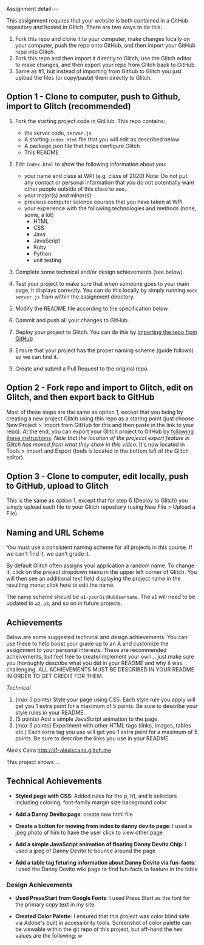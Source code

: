 Assignment detail---

This assignment requires that your website is both contained in a GitHub repository and hosted in Glitch. There are two ways to do this:

1. Fork this repo and clone it to your computer, make changes locally on your computer, push the repo onto GitHub, and then import your GitHub repo into Glitch.
2. Fork this repo and then import it directly to Glitch, use the Glitch editor to make changes, and then export your repo from Glitch back to GitHub.
3. Same as #1, but instead of importing from Github to Glitch you just upload the files (or copy/paste) them directly to Glitch.

## Option 1 - Clone to computer, push to Github, import to Glitch (recommended)

1. Fork the starting project code in GitHub. This repo contains:
   - the server code, `server.js`
   - A starting `index.html` file that you will edit as described below
   - A package.json file that helps configure Glitch
   - This README
2. Edit `index.html` to show the following information about you:
   - your name and class at WPI (e.g. class of 2020) Note: Do not put any contact or personal information that you do not potentially want other people outside of this class to see.
   - your major(s) and minor(s)
   - previous computer science courses that you have taken at WPI
   - your experience with the following technologies and methods (none, some, a lot)
     - HTML
     - CSS
     - Java
     - JavaScript
     - Ruby
     - Python
     - unit testing
3. Complete some technical and/or design achievements (see below).
4. Test your project to make sure that when someone goes to your main page, it displays correctly. You can do this locally by simply running `node server.js` from within the assignment directory.

5. Modify the README file according to the specification below.
6. Commit and push all your changes to GitHub.
7. Deploy your project to Glitch. You can do this by [importing the repo from GitHub](https://medium.com/glitch/import-code-from-anywhere-83fb60ea4875)
8. Ensure that your project has the proper naming scheme (guide follows) so we can find it.
9. Create and submit a Pull Request to the original repo.

## Option 2 - Fork repo and import to Glitch, edit on Glitch, and then export back to GitHub

Most of these steps are the same as option 1, except that you being by creating a new project Glitch using this repo as a staring point (just choose New Project > Import from GitHub for this and then paste in the link to your repo). At the end, you can export your Glitch project to GitHub by [following these instructions](https://www.youtube.com/watch?time_continue=77&v=aWJFbtrgW4E&feature=emb_logo). _Note that the location of the projecct export feature in Glitch has moved from what they show in this video._ It's now located in Tools > Import and Export (tools is located in the bottom left of the Glitch editor).

## Option 3 - Clone to computer, edit locally, push to GitHub, upload to Glitch

This is the same as option 1, except that for step 6 (Deploy to Glitch) you simply upload each file to your Glitch repository (using New File > Upload a File).

## Naming and URL Scheme

You must use a consistent naming scheme for all projects in this course.
If we can't find it, we can't grade it.

By default Glitch often assigns your application a random name. To change it, click on the project dropdown menu in the upper left corner of Glitch. You will then see an additional text field displaying the project name in the resulting menu; click here to edit the name.

The name scheme should be `a1-yourGitHubUsername`.
The `a1` will need to be updated to `a2`, `a3`, and so on in future projects.

## Achievements

Below are some suggested technical and design achievements. You can use these to help boost your grade up to an A and customize the assignment to your personal interests. These are recommended acheivements, but feel free to create/implement your own... just make sure you thoroughly describe what you did in your README and why it was challenging. ALL ACHIEVEMENTS MUST BE DESCRIBED IN YOUR README IN ORDER TO GET CREDIT FOR THEM.

_Technical_

1. (max 5 points) Style your page using CSS. Each style rule you apply will get you 1 extra point for a maximum of 5 points. Be sure to describe your style rules in your README.
2. (5 points) Add a simple JavaScript animation to the page.
3. (max 5 points) Experiment with other HTML tags (links, images, tables etc.) Each extra tag you use will get you 1 extra point for a maximum of 5 points. Be sure to describe the links you use in your README.

Alexis Caira
http://a1-alexiscaira.glitch.me

This project shows ...

## Technical Achievements

- **Styled page with CSS**: Added rules for the p, h1, and b selectors including
  coloring,
  font-family
  margin size
  background color

- **Add a Danny Devito page**: create new html file
- **Create a button for moving from index to danny devito page**: I used a jpeg photo of him to have the user click to view other page
- **Add a simple JavaScript animation of floating Danny Devito Chip**: I used a jpeg of Danny Devito to bounce around the page
- **Add a table tag feturing information about Danny Devito via fun-facts**: I used the Danny Devito wiki page to find fun-facts to feature in the table

### Design Achievements

- **Used PressStart from Google Fonts**: I used Press Start as the font for the primary copy text in my site.

- **Created Color Palette**: I ensured that this project was color blind safe via Adobe's built in accessibility tools. Screenshot of color palette can be viewable within the git repo of this project, but off-hand the hex values are the following:
  w

